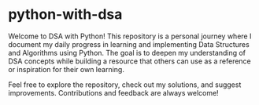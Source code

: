 # python-with-dsa
Welcome to DSA with Python! This repository is a personal journey where I document my daily progress in learning and implementing Data Structures and Algorithms using Python. The goal is to deepen my understanding of DSA concepts while building a resource that others can use as a reference or inspiration for their own learning.

Feel free to explore the repository, check out my solutions, and suggest improvements. Contributions and feedback are always welcome!


